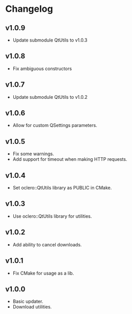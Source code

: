# Changelog

## v1.0.9

- Update submodule QtUtils to v1.0.3

## v1.0.8

- Fix ambiguous constructors

## v1.0.7

- Update submodule QtUtils to v1.0.2

## v1.0.6

- Allow for custom QSettings parameters.

## v1.0.5

- Fix some warnings.
- Add support for timeout when making HTTP requests.

## v1.0.4

- Set oclero::QtUtils library as PUBLIC in CMake.

## v1.0.3

- Use oclero::QtUtils library for utilities.

## v1.0.2

- Add ability to cancel downloads.

## v1.0.1

- Fix CMake for usage as a lib.

## v1.0.0

- Basic updater.
- Download utilities.
